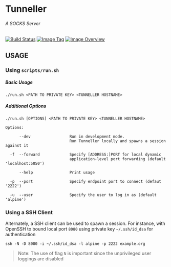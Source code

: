 # Tunneller #
###### A SOCKS Server ######
[![Build Status](https://travis-ci.org/ashenm/tunneller.svg?branch=latest)](https://travis-ci.org/ashenm/tunneller) [![Image Tag](https://img.shields.io/badge/tag-latest-blue.svg)](https://github.com/ashenm/tunneller/tree/latest) [![Image Overview](https://images.microbadger.com/badges/image/ashenm/tunneller.svg)](https://hub.docker.com/r/ashenm/tunneller/)

## USAGE ##

### Using `scripts/run.sh` ###

##### Basic Usage #####
`./run.sh <PATH TO PRIVATE KEY> <TUNNELLER HOSTNAME>`

##### Additional Options #####

    ./run.sh [OPTIONS] <PATH TO PRIVATE KEY> <TUNNELLER HOSTNAME>

    Options:

          --dev                 Run in development mode.
                                Run Tunneller locally and spawns a session against it

      -f  --forward             Specify [ADDRESS:]PORT for local dynamic
                                application-level port forwarding (default 'localhost:5050')

          --help                Print usage

      -p  --port                Specify endpoint port to connect (defaut '2222')

      -u  --user                Specify the user to log in as (default 'alpine')

### Using a SSH Client ###

Alternately, a SSH client can be used to spawn a session. For instance, with OpenSSH to bound local port `8080` using private key `~/.ssh/id_dsa` for authentication

`ssh -N -D 8080 -i ~/.ssh/id_dsa -l alpine -p 2222 example.org`

> Note: The use of flag `N` is important since the unprivileged user loggings are disabled
